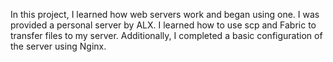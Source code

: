 In this project, I learned how web servers work and began using one. I was provided a personal server by ALX. I learned how to use scp and Fabric to transfer files to my server. Additionally, I completed a basic configuration of the server using Nginx.